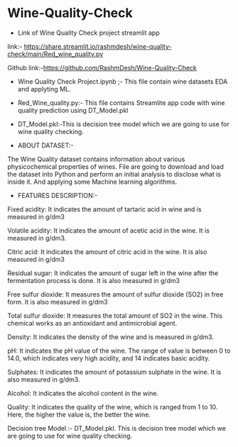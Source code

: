 # Wine-Quality-Check
* Link of Wine Quality Check project streamlit app

link:- https://share.streamlit.io/rashmdesh/wine-quality-check/main/Red_wine_quality.py

Github link:-https://github.com/RashmDesh/Wine-Quality-Check

* Wine Quality Check Project.ipynb ;- This file contain wine datasets EDA and applyting  ML. 

* Red_Wine_quality.py:-   This file contains Streamlite app code with  wine quality prediction using DT_Model.pkl  

* DT_Model.pkl:-This is decision tree model which we are going to use for wine quality checking.


* ABOUT DATASET:-

The Wine Quality dataset contains information about various physicochemical properties of wines. File are going to download and load the dataset into Python and perform an initial analysis to disclose what is inside it. And applying some Machine learning algorithms.

* FEATURES DESCRIPTION:-

Fixed acidity: It indicates the amount of tartaric acid in wine and is measured in g/dm3

Volatile acidity: It indicates the amount of acetic acid in the wine. It is measured in g/dm3.

Citric acid: It indicates the amount of citric acid in the wine. It is also measured in g/dm3

Residual sugar: It indicates the amount of sugar left in the wine after the fermentation process is done. It is also measured in g/dm3

Free sulfur dioxide: It measures the amount of sulfur dioxide (SO2) in free form. It is also measured in g/dm3

Total sulfur dioxide: It measures the total amount of SO2 in the wine. This chemical works as an antioxidant and antimicrobial agent.

Density: It indicates the density of the wine and is measured in g/dm3.

pH: It indicates the pH value of the wine. The range of value is between 0 to 14.0, which indicates very high acidity, and 14 indicates basic acidity.

Sulphates: It indicates the amount of potassium sulphate in the wine. It is also measured in g/dm3.

Alcohol: It indicates the alcohol content in the wine.

Quality: It indicates the quality of the wine, which is ranged from 1 to 10. Here, the higher the value is, the better the wine.

Decision tree Model :- DT_Model.pkl. This is decision tree model which we are going to use for wine quality checking.
